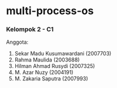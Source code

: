 # multi-process-os

### Kelompok 2 - C1
Anggota:
1. Sekar Madu Kusumawardani (2007703)
2. Rahma Maulida (2003688)
3. Hilman Ahmad Rusydi (2007325)
4. M. Azar Nuzy (2004191)
5. M. Zakaria Saputra (2007993)
